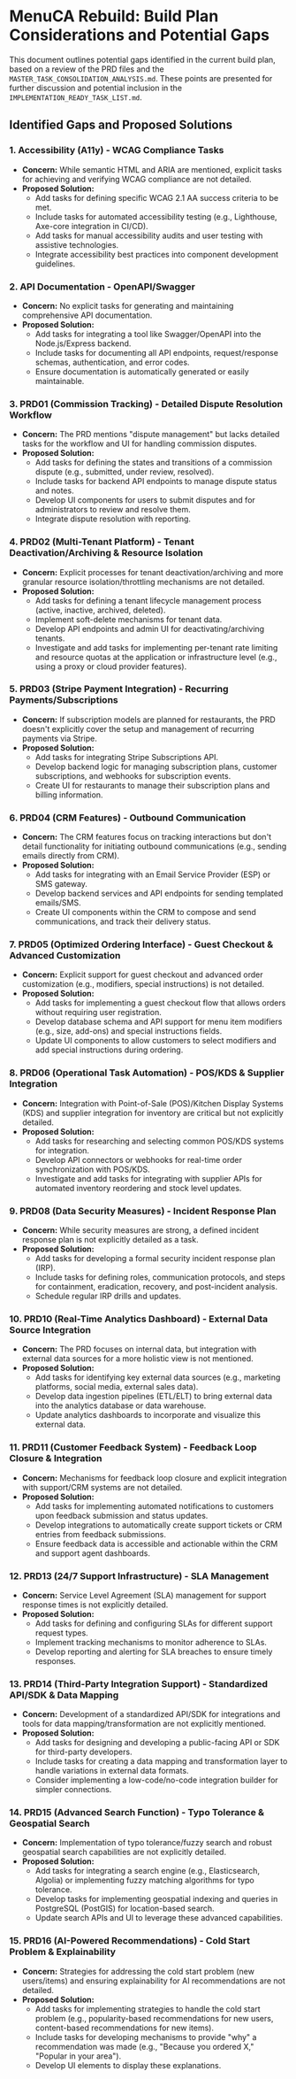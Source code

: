 # MenuCA Rebuild: Build Plan Considerations and Potential Gaps

This document outlines potential gaps identified in the current build plan, based on a review of the PRD files and the `MASTER_TASK_CONSOLIDATION_ANALYSIS.md`. These points are presented for further discussion and potential inclusion in the `IMPLEMENTATION_READY_TASK_LIST.md`.

## Identified Gaps and Proposed Solutions

### 1. Accessibility (A11y) - WCAG Compliance Tasks

*   **Concern:** While semantic HTML and ARIA are mentioned, explicit tasks for achieving and verifying WCAG compliance are not detailed.
*   **Proposed Solution:**
    *   Add tasks for defining specific WCAG 2.1 AA success criteria to be met.
    *   Include tasks for automated accessibility testing (e.g., Lighthouse, Axe-core integration in CI/CD).
    *   Add tasks for manual accessibility audits and user testing with assistive technologies.
    *   Integrate accessibility best practices into component development guidelines.

### 2. API Documentation - OpenAPI/Swagger

*   **Concern:** No explicit tasks for generating and maintaining comprehensive API documentation.
*   **Proposed Solution:**
    *   Add tasks for integrating a tool like Swagger/OpenAPI into the Node.js/Express backend.
    *   Include tasks for documenting all API endpoints, request/response schemas, authentication, and error codes.
    *   Ensure documentation is automatically generated or easily maintainable.

### 3. PRD01 (Commission Tracking) - Detailed Dispute Resolution Workflow

*   **Concern:** The PRD mentions "dispute management" but lacks detailed tasks for the workflow and UI for handling commission disputes.
*   **Proposed Solution:**
    *   Add tasks for defining the states and transitions of a commission dispute (e.g., submitted, under review, resolved).
    *   Include tasks for backend API endpoints to manage dispute status and notes.
    *   Develop UI components for users to submit disputes and for administrators to review and resolve them.
    *   Integrate dispute resolution with reporting.

### 4. PRD02 (Multi-Tenant Platform) - Tenant Deactivation/Archiving & Resource Isolation

*   **Concern:** Explicit processes for tenant deactivation/archiving and more granular resource isolation/throttling mechanisms are not detailed.
*   **Proposed Solution:**
    *   Add tasks for defining a tenant lifecycle management process (active, inactive, archived, deleted).
    *   Implement soft-delete mechanisms for tenant data.
    *   Develop API endpoints and admin UI for deactivating/archiving tenants.
    *   Investigate and add tasks for implementing per-tenant rate limiting and resource quotas at the application or infrastructure level (e.g., using a proxy or cloud provider features).

### 5. PRD03 (Stripe Payment Integration) - Recurring Payments/Subscriptions

*   **Concern:** If subscription models are planned for restaurants, the PRD doesn't explicitly cover the setup and management of recurring payments via Stripe.
*   **Proposed Solution:**
    *   Add tasks for integrating Stripe Subscriptions API.
    *   Develop backend logic for managing subscription plans, customer subscriptions, and webhooks for subscription events.
    *   Create UI for restaurants to manage their subscription plans and billing information.

### 6. PRD04 (CRM Features) - Outbound Communication

*   **Concern:** The CRM features focus on tracking interactions but don't detail functionality for initiating outbound communications (e.g., sending emails directly from CRM).
*   **Proposed Solution:**
    *   Add tasks for integrating with an Email Service Provider (ESP) or SMS gateway.
    *   Develop backend services and API endpoints for sending templated emails/SMS.
    *   Create UI components within the CRM to compose and send communications, and track their delivery status.

### 7. PRD05 (Optimized Ordering Interface) - Guest Checkout & Advanced Customization

*   **Concern:** Explicit support for guest checkout and advanced order customization (e.g., modifiers, special instructions) is not detailed.
*   **Proposed Solution:**
    *   Add tasks for implementing a guest checkout flow that allows orders without requiring user registration.
    *   Develop database schema and API support for menu item modifiers (e.g., size, add-ons) and special instructions fields.
    *   Update UI components to allow customers to select modifiers and add special instructions during ordering.

### 8. PRD06 (Operational Task Automation) - POS/KDS & Supplier Integration

*   **Concern:** Integration with Point-of-Sale (POS)/Kitchen Display Systems (KDS) and supplier integration for inventory are critical but not explicitly detailed.
*   **Proposed Solution:**
    *   Add tasks for researching and selecting common POS/KDS systems for integration.
    *   Develop API connectors or webhooks for real-time order synchronization with POS/KDS.
    *   Investigate and add tasks for integrating with supplier APIs for automated inventory reordering and stock level updates.

### 9. PRD08 (Data Security Measures) - Incident Response Plan

*   **Concern:** While security measures are strong, a defined incident response plan is not explicitly detailed as a task.
*   **Proposed Solution:**
    *   Add tasks for developing a formal security incident response plan (IRP).
    *   Include tasks for defining roles, communication protocols, and steps for containment, eradication, recovery, and post-incident analysis.
    *   Schedule regular IRP drills and updates.

### 10. PRD10 (Real-Time Analytics Dashboard) - External Data Source Integration

*   **Concern:** The PRD focuses on internal data, but integration with external data sources for a more holistic view is not mentioned.
*   **Proposed Solution:**
    *   Add tasks for identifying key external data sources (e.g., marketing platforms, social media, external sales data).
    *   Develop data ingestion pipelines (ETL/ELT) to bring external data into the analytics database or data warehouse.
    *   Update analytics dashboards to incorporate and visualize this external data.

### 11. PRD11 (Customer Feedback System) - Feedback Loop Closure & Integration

*   **Concern:** Mechanisms for feedback loop closure and explicit integration with support/CRM systems are not detailed.
*   **Proposed Solution:**
    *   Add tasks for implementing automated notifications to customers upon feedback submission and status updates.
    *   Develop integrations to automatically create support tickets or CRM entries from feedback submissions.
    *   Ensure feedback data is accessible and actionable within the CRM and support agent dashboards.

### 12. PRD13 (24/7 Support Infrastructure) - SLA Management

*   **Concern:** Service Level Agreement (SLA) management for support response times is not explicitly detailed.
*   **Proposed Solution:**
    *   Add tasks for defining and configuring SLAs for different support request types.
    *   Implement tracking mechanisms to monitor adherence to SLAs.
    *   Develop reporting and alerting for SLA breaches to ensure timely responses.

### 13. PRD14 (Third-Party Integration Support) - Standardized API/SDK & Data Mapping

*   **Concern:** Development of a standardized API/SDK for integrations and tools for data mapping/transformation are not explicitly mentioned.
*   **Proposed Solution:**
    *   Add tasks for designing and developing a public-facing API or SDK for third-party developers.
    *   Include tasks for creating a data mapping and transformation layer to handle variations in external data formats.
    *   Consider implementing a low-code/no-code integration builder for simpler connections.

### 14. PRD15 (Advanced Search Function) - Typo Tolerance & Geospatial Search

*   **Concern:** Implementation of typo tolerance/fuzzy search and robust geospatial search capabilities are not explicitly detailed.
*   **Proposed Solution:**
    *   Add tasks for integrating a search engine (e.g., Elasticsearch, Algolia) or implementing fuzzy matching algorithms for typo tolerance.
    *   Develop tasks for implementing geospatial indexing and queries in PostgreSQL (PostGIS) for location-based search.
    *   Update search APIs and UI to leverage these advanced capabilities.

### 15. PRD16 (AI-Powered Recommendations) - Cold Start Problem & Explainability

*   **Concern:** Strategies for addressing the cold start problem (new users/items) and ensuring explainability for AI recommendations are not detailed.
*   **Proposed Solution:**
    *   Add tasks for implementing strategies to handle the cold start problem (e.g., popularity-based recommendations for new users, content-based recommendations for new items).
    *   Include tasks for developing mechanisms to provide "why" a recommendation was made (e.g., "Because you ordered X," "Popular in your area").
    *   Develop UI elements to display these explanations.

